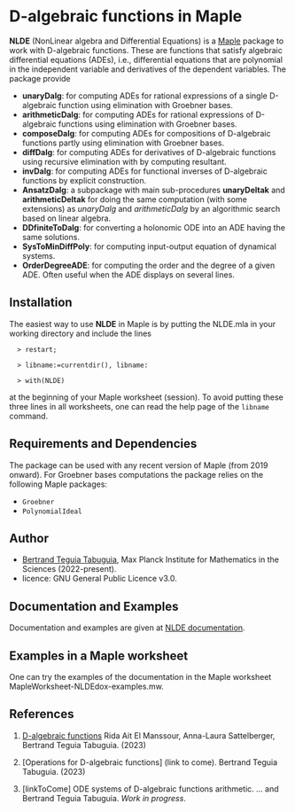 # D-algebraic functions in Maple

**NLDE** (NonLinear algebra and Differential Equations) is a [Maple](https://www.maplesoft.com/) package to work with D-algebraic functions. These are functions that satisfy algebraic differential equations (ADEs), i.e., differential equations that are polynomial in the independent variable and derivatives of the dependent variables. The package provide

- **unaryDalg**: for computing ADEs for rational expressions of a single D-algebraic function using elimination with Groebner bases.
- **arithmeticDalg**: for computing ADEs for rational expressions of D-algebraic functions using elimination with Groebner bases.
- **composeDalg**: for computing ADEs for compositions of D-algebraic functions partly using elimination with Groebner bases.
- **diffDalg**: for computing ADEs for derivatives of D-algebraic functions using recursive elimination with by computing resultant.
- **invDalg**: for computing ADEs for functional inverses of D-algebraic functions by explicit construction.
- **AnsatzDalg**: a subpackage with main sub-procedures **unaryDeltak** and **arithmeticDeltak** for doing the same computation (with some extensions) as _unaryDalg_ and _arithmeticDalg_ by an algorithmic search based on linear algebra.
- **DDfiniteToDalg**: for converting a holonomic ODE into an ADE having the same solutions.
- **SysToMinDiffPoly**: for computing input-output equation of dynamical systems.
- **OrderDegreeADE**: for computing the order and the degree of a given ADE. Often useful when the ADE displays on several lines.

## Installation

The easiest way to use **NLDE** in Maple is by putting the NLDE.mla in your working directory and include the lines
```
  > restart;

  > libname:=currentdir(), libname:

  > with(NLDE) 
```
at the beginning of your Maple worksheet (session). To avoid putting these three lines in all worksheets, one can read the help page of the $\texttt{libname}$ command.

## Requirements and Dependencies

The package can be used with any recent version of Maple (from 2019 onward). 
For Groebner bases computations the package relies on the following Maple packages:
- $\texttt{Groebner}$
- $\texttt{PolynomialIdeal}$

## Author

- [Bertrand Teguia Tabuguia](https://bertrandteguia.com), Max Planck Institute for Mathematics in the Sciences (2022-present).
- licence: GNU General Public Licence v3.0.

## Documentation and Examples

Documentation and examples are given at [NLDE documentation](https://T3gu1a.github.io/NLDEdoc/).

## Examples in a Maple worksheet

One can try the examples of the documentation in the Maple worksheet MapleWorksheet-NLDEdox-examples.mw.

## References

1. [D-algebraic functions](https://arxiv.org/abs/2301.02512) Rida Ait El Manssour, Anna-Laura Sattelberger, Bertrand Teguia Tabuguia. (2023)

2. [Operations for D-algebraic functions] (link to come). Bertrand Teguia Tabuguia. (2023)

3. [linkToCome] ODE systems of D-algebraic functions arithmetic. ... and Bertrand Teguia Tabuguia. _Work in progress_.

